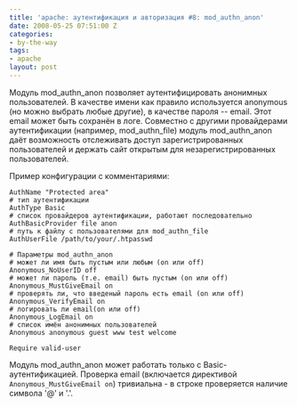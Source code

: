 ```yaml
---
title: 'apache: аутентификация и авторизация #8: mod_authn_anon'
date: 2008-05-25 07:51:00 Z
categories:
- by-the-way
tags:
- apache
layout: post
---
```


Модуль mod_authn_anon позволяет аутентифицировать анонимных пользователей. В качестве
имени как правило используется anonymous (но можно выбрать любые другие), в качестве
пароля -- email. Этот email может быть сохранён в логе. Совместно с другими провайдерами аутентификации (например, mod_authn_file) модуль mod_authn_anon даёт возможность отслеживать
доступ зарегистрированных пользователей и держать сайт открытым для незарегистрированных пользователей.

Пример конфигурации с комментариями:

	AuthName "Protected area"
	# тип аутентификации
	AuthType Basic
	# список провайдеров аутентификации, работают последовательно
	AuthBasicProvider file anon
	# путь к файлу с пользователями для mod_authn_file
	AuthUserFile /path/to/your/.htpasswd

	# Параметры mod_authn_anon
	# может ли имя быть пустым или любым (on или off)
	Anonymous_NoUserID off
	# может ли пароль (т.е. email) быть пустым (on или off)
	Anonymous_MustGiveEmail on
	# проверять ли, что введеный пароль есть email (on или off)
	Anonymous_VerifyEmail on
	# логировать ли email(on или off)
	Anonymous_LogEmail on
	# список имён анонимных пользователей
	Anonymous anonymous guest www test welcome

	Require valid-user

Модуль mod_authn_anon может работать только с Basic-аутентификацией. Проверка email 
(включается директивой `Anonymous_MustGiveEmail on`) тривиальна - в строке проверяется
наличие символа '@' и '.'.

